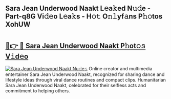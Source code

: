 ## Sara Jean Underwood Naakt L𝚎a𝚔ed N𝚞𝚍e - Part-q8G Vi𝚍𝚎o L𝚎a𝚔s - H𝚘𝚝 O𝚗𝚕yf𝚊ns P𝚑𝚘tos XohUW

# <h2><a href="http://kfcbccs.oniu.top/?m=Sara+Jean+Underwood+Naakt">🔗👉 🔴 Sara Jean Underwood Naakt P𝚑ot𝚘𝚜 V𝚒d𝚎o</a></h2>

[![Sara Jean Underwood Naakt Nu𝚍e𝚜](https://i.imgur.com/0qMVB7G.gif)](http://kfcbccs.oniu.top/?m=Sara+Jean+Underwood+Naakt)
Online creator and multimedia entertainer Sara Jean Underwood Naakt, recognized for sharing dance and lifestyle ideas through viral dance routines and compact clips. Humanitarian Sara Jean Underwood Naakt, celebrated for their selfless acts and commitment to helping others.  
